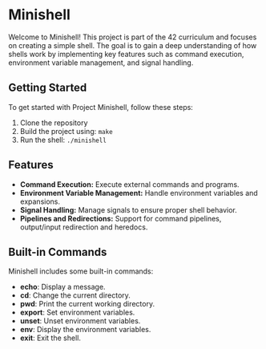 # Minishell

Welcome to Minishell! This project is part of the 42 curriculum and focuses on creating a simple shell. The goal is to gain a deep understanding of how shells work by implementing key features such as command execution, environment variable management, and signal handling.

## Getting Started

To get started with Project Minishell, follow these steps:

1. Clone the repository
2. Build the project using: `make`
3. Run the shell: `./minishell`

## Features

- **Command Execution:** Execute external commands and programs.
- **Environment Variable Management:** Handle environment variables and expansions.
- **Signal Handling:** Manage signals to ensure proper shell behavior.
- **Pipelines and Redirections:** Support for command pipelines, output/input redirection and heredocs.

## Built-in Commands

Minishell includes some built-in commands:

- **echo**: Display a message.
- **cd**: Change the current directory.
- **pwd**: Print the current working directory.
- **export**: Set environment variables.
- **unset**: Unset environment variables.
- **env**: Display the environment variables.
- **exit**: Exit the shell.
